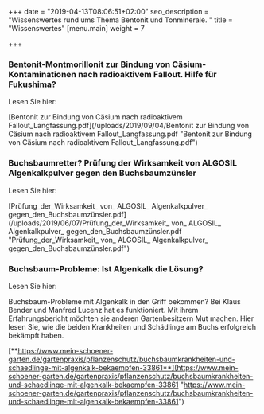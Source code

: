 +++
date = "2019-04-13T08:06:51+02:00"
seo_description = "Wissenswertes rund ums Thema Bentonit und Tonminerale. "
title = "Wissenswertes"
[menu.main]
weight = 7

+++
### **Bentonit-Montmorillonit zur Bindung von Cäsium-Kontaminationen nach radioaktivem Fallout. Hilfe für Fukushima?**

Lesen Sie hier:

[Bentonit zur Bindung von Cäsium nach radioaktivem Fallout_Langfassung.pdf](/uploads/2019/09/04/Bentonit zur Bindung von Cäsium nach radioaktivem Fallout_Langfassung.pdf "Bentonit zur Bindung von Cäsium nach radioaktivem Fallout_Langfassung.pdf")

### **Buchsbaumretter? Prüfung der Wirksamkeit von ALGOSIL Algenkalkpulver gegen den Buchsbaumzünsler**

Lesen Sie hier:

[Prüfung_der_Wirksamkeit_ von_ ALGOSIL_ Algenkalkpulver_ gegen_den_Buchsbaumzünsler.pdf](/uploads/2019/06/07/Prüfung_der_Wirksamkeit_ von_ ALGOSIL_ Algenkalkpulver_ gegen_den_Buchsbaumzünsler.pdf "Prüfung_der_Wirksamkeit_ von_ ALGOSIL_ Algenkalkpulver_ gegen_den_Buchsbaumzünsler.pdf")

### **Buchsbaum-Probleme: Ist Algenkalk die Lösung?**

Lesen Sie hier:

Buchsbaum-Probleme mit Algenkalk in den Griff bekommen? Bei Klaus Bender und Manfred Lucenz hat es funktioniert. Mit ihrem Erfahrungsbericht möchten sie anderen Gartenbesitzern Mut machen. Hier lesen Sie, wie die beiden Krankheiten und Schädlinge am Buchs erfolgreich bekämpft haben.

[**https://www.mein-schoener-garten.de/gartenpraxis/pflanzenschutz/buchsbaumkrankheiten-und-schaedlinge-mit-algenkalk-bekaempfen-33861**](https://www.mein-schoener-garten.de/gartenpraxis/pflanzenschutz/buchsbaumkrankheiten-und-schaedlinge-mit-algenkalk-bekaempfen-33861 "https://www.mein-schoener-garten.de/gartenpraxis/pflanzenschutz/buchsbaumkrankheiten-und-schaedlinge-mit-algenkalk-bekaempfen-33861")